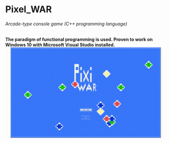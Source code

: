 # Pixel_WAR
###### Arcade-type console game (C++ programming language)
**The paradigm of functional programming is used. Proven to work on Windows 10 with Microsoft Visual Studio installed.**
![Alt Text](https://github.com/RiyanBliTe/Pixel_WAR/blob/master/images/game_menu.gif)
